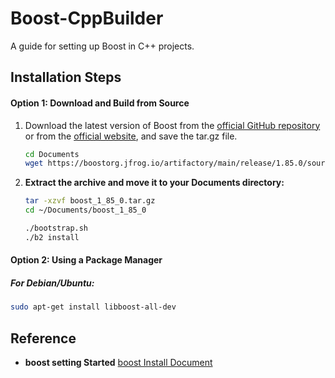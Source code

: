 # Boost-CppBuilder
A guide for setting up Boost in C++ projects.

## Installation Steps

#### Option 1: Download and Build from Source
1. Download the latest version of Boost from the [official GitHub repository](https://github.com/boostorg/boost) or from the [official website](https://www.boost.org/), and save the tar.gz file.
    ```bash
    cd Documents
    wget https://boostorg.jfrog.io/artifactory/main/release/1.85.0/source/boost_1_85_0.tar.gz
    ```
2. **Extract the archive and move it to your Documents directory:**
    ```bash
    tar -xzvf boost_1_85_0.tar.gz
    cd ~/Documents/boost_1_85_0
    ```

    ```bash
    ./bootstrap.sh
    ./b2 install
    ```

#### Option 2: Using a Package Manager

##### For Debian/Ubuntu:
```bash
sudo apt-get install libboost-all-dev
```


## Reference
- **boost setting Started** [boost Install Document](https://www.boost.org/doc/libs/1_85_0/more/getting_started/unix-variants.html)
